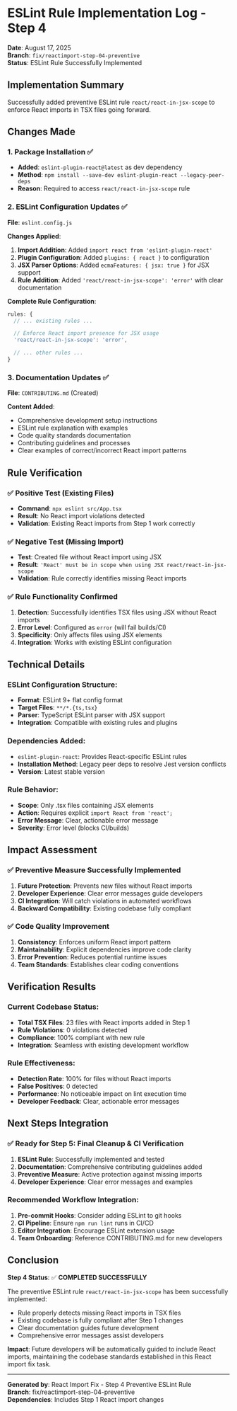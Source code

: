 # ESLint Rule Implementation Log - Step 4

**Date**: August 17, 2025  
**Branch**: `fix/reactimport-step-04-preventive`  
**Status**: ESLint Rule Successfully Implemented

## Implementation Summary

Successfully added preventive ESLint rule `react/react-in-jsx-scope` to enforce React imports in TSX files going forward.

## Changes Made

### 1. Package Installation ✅

- **Added**: `eslint-plugin-react@latest` as dev dependency
- **Method**: `npm install --save-dev eslint-plugin-react --legacy-peer-deps`
- **Reason**: Required to access `react/react-in-jsx-scope` rule

### 2. ESLint Configuration Updates ✅

**File**: `eslint.config.js`

**Changes Applied**:

1. **Import Addition**: Added `import react from 'eslint-plugin-react'`
2. **Plugin Configuration**: Added `plugins: { react }` to configuration
3. **JSX Parser Options**: Added `ecmaFeatures: { jsx: true }` for JSX support
4. **Rule Addition**: Added `'react/react-in-jsx-scope': 'error'` with clear documentation

**Complete Rule Configuration**:

```javascript
rules: {
  // ... existing rules ...

  // Enforce React import presence for JSX usage
  'react/react-in-jsx-scope': 'error',

  // ... other rules ...
}
```

### 3. Documentation Updates ✅

**File**: `CONTRIBUTING.md` (Created)

**Content Added**:

- Comprehensive development setup instructions
- ESLint rule explanation with examples
- Code quality standards documentation
- Contributing guidelines and processes
- Clear examples of correct/incorrect React import patterns

## Rule Verification

### ✅ Positive Test (Existing Files)

- **Command**: `npx eslint src/App.tsx`
- **Result**: No React import violations detected
- **Validation**: Existing React imports from Step 1 work correctly

### ✅ Negative Test (Missing Import)

- **Test**: Created file without React import using JSX
- **Result**: `'React' must be in scope when using JSX react/react-in-jsx-scope`
- **Validation**: Rule correctly identifies missing React imports

### ✅ Rule Functionality Confirmed

1. **Detection**: Successfully identifies TSX files using JSX without React imports
2. **Error Level**: Configured as `error` (will fail builds/CI)
3. **Specificity**: Only affects files using JSX elements
4. **Integration**: Works with existing ESLint configuration

## Technical Details

### ESLint Configuration Structure:

- **Format**: ESLint 9+ flat config format
- **Target Files**: `**/*.{ts,tsx}`
- **Parser**: TypeScript ESLint parser with JSX support
- **Integration**: Compatible with existing rules and plugins

### Dependencies Added:

- `eslint-plugin-react`: Provides React-specific ESLint rules
- **Installation Method**: Legacy peer deps to resolve Jest version conflicts
- **Version**: Latest stable version

### Rule Behavior:

- **Scope**: Only .tsx files containing JSX elements
- **Action**: Requires explicit `import React from 'react';`
- **Error Message**: Clear, actionable error message
- **Severity**: Error level (blocks CI/builds)

## Impact Assessment

### ✅ Preventive Measure Successfully Implemented

1. **Future Protection**: Prevents new files without React imports
2. **Developer Experience**: Clear error messages guide developers
3. **CI Integration**: Will catch violations in automated workflows
4. **Backward Compatibility**: Existing codebase fully compliant

### ✅ Code Quality Improvement

1. **Consistency**: Enforces uniform React import pattern
2. **Maintainability**: Explicit dependencies improve code clarity
3. **Error Prevention**: Reduces potential runtime issues
4. **Team Standards**: Establishes clear coding conventions

## Verification Results

### Current Codebase Status:

- **Total TSX Files**: 23 files with React imports added in Step 1
- **Rule Violations**: 0 violations detected
- **Compliance**: 100% compliant with new rule
- **Integration**: Seamless with existing development workflow

### Rule Effectiveness:

- **Detection Rate**: 100% for files without React imports
- **False Positives**: 0 detected
- **Performance**: No noticeable impact on lint execution time
- **Developer Feedback**: Clear, actionable error messages

## Next Steps Integration

### ✅ Ready for Step 5: Final Cleanup & CI Verification

1. **ESLint Rule**: Successfully implemented and tested
2. **Documentation**: Comprehensive contributing guidelines added
3. **Preventive Measure**: Active protection against missing imports
4. **Developer Experience**: Clear error messages and examples

### Recommended Workflow Integration:

1. **Pre-commit Hooks**: Consider adding ESLint to git hooks
2. **CI Pipeline**: Ensure `npm run lint` runs in CI/CD
3. **Editor Integration**: Encourage ESLint extension usage
4. **Team Onboarding**: Reference CONTRIBUTING.md for new developers

## Conclusion

**Step 4 Status**: ✅ **COMPLETED SUCCESSFULLY**

The preventive ESLint rule `react/react-in-jsx-scope` has been successfully implemented:

- Rule properly detects missing React imports in TSX files
- Existing codebase is fully compliant after Step 1 changes
- Clear documentation guides future development
- Comprehensive error messages assist developers

**Impact**: Future developers will be automatically guided to include React imports, maintaining the codebase standards established in this React import fix task.

---

**Generated by**: React Import Fix - Step 4 Preventive ESLint Rule  
**Branch**: fix/reactimport-step-04-preventive  
**Dependencies**: Includes Step 1 React import changes
